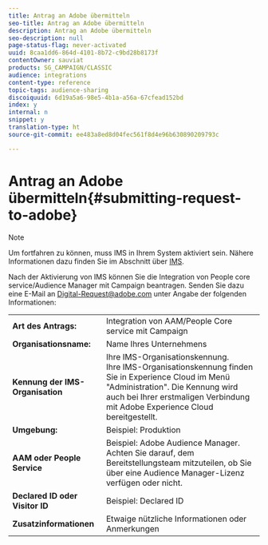```yaml
---
title: Antrag an Adobe übermitteln
seo-title: Antrag an Adobe übermitteln
description: Antrag an Adobe übermitteln
seo-description: null
page-status-flag: never-activated
uuid: 8caa1dd6-864d-4101-8b72-c9bd28b8173f
contentOwner: sauviat
products: SG_CAMPAIGN/CLASSIC
audience: integrations
content-type: reference
topic-tags: audience-sharing
discoiquuid: 6d19a5a6-98e5-4b1a-a56a-67cfead152bd
index: y
internal: n
snippet: y
translation-type: ht
source-git-commit: ee483a8ed8d04fec561f8d4e96b630890209793c

---
```



# Antrag an Adobe übermitteln{#submitting-request-to-adobe}

>[!NOTE]
>
>Um fortfahren zu können, muss IMS in Ihrem System aktiviert sein. Nähere Informationen dazu finden Sie im Abschnitt über [IMS](../../integrations/using/about-adobe-id.md).

Nach der Aktivierung von IMS können Sie die Integration von People core service/Audience Manager mit Campaign beantragen. Senden Sie dazu eine E-Mail an [Digital-Request@adobe.com](mailto:Digital-Request@adobe.com) unter Angabe der folgenden Informationen:

<table> 
 <tbody> 
  <tr> 
   <td> <strong>Art des Antrags:</strong><br /> </td> 
   <td> Integration von AAM/People Core service mit Campaign </td> 
  </tr> 
  <tr> 
   <td> <strong>Organisationsname:</strong><br /> </td> 
   <td> Name Ihres Unternehmens </td> 
  </tr> 
  <tr> 
   <td> <strong>Kennung der IMS-Organisation</strong><br /> </td> 
   <td> Ihre IMS-Organisationskennung. <br> Ihre IMS-Organisationskennung finden Sie in Experience Cloud im Menü "Administration". Die Kennung wird auch bei Ihrer erstmaligen Verbindung mit Adobe Experience Cloud bereitgestellt. </td> 
  </tr> 
  <tr> 
   <td> <strong>Umgebung:</strong><br /> </td> 
   <td> Beispiel: Produktion </td> 
  </tr> 
  <tr> 
   <td> <strong>AAM oder People Service</strong><br /> </td> 
   <td> Beispiel: Adobe Audience Manager. Achten Sie darauf, dem Bereitstellungsteam mitzuteilen, ob Sie über eine Audience Manager-Lizenz verfügen oder nicht.</td> 
  </tr> 
  <tr> 
   <td> <strong>Declared ID oder Visitor ID</strong><br /> </td> 
   <td> Beispiel: Declared ID </td> 
  </tr> 
  <tr> 
   <td> <strong>Zusatzinformationen</strong><br /> </td> 
   <td> Etwaige nützliche Informationen oder Anmerkungen </td> 
  </tr> 
 </tbody> 
</table>
